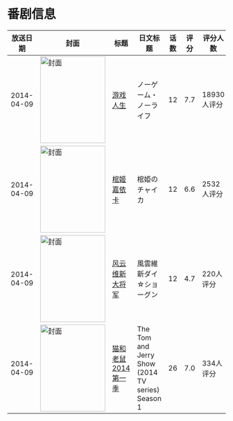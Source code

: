 # 番剧信息

|放送日期|封面|标题|日文标题|话数|评分|评分人数|
|---|---|---|---|---|---|---|
|2014-04-09|<img src="//lain.bgm.tv/pic/cover/c/54/bd/79227_052R3.jpg" alt="封面" style="width:150px;height:200px;object-fit:cover;">|[游戏人生](https://bangumi.tv/subject/79227)|ノーゲーム・ノーライフ|12|7.7|18930人评分|
|2014-04-09|<img src="//lain.bgm.tv/pic/cover/c/a4/a7/85303_N36XA.jpg" alt="封面" style="width:150px;height:200px;object-fit:cover;">|[棺姬嘉依卡](https://bangumi.tv/subject/85303)|棺姫のチャイカ|12|6.6|2532人评分|
|2014-04-09|<img src="//lain.bgm.tv/pic/cover/c/b1/b0/91626_8NL2n.jpg" alt="封面" style="width:150px;height:200px;object-fit:cover;">|[风云维新大将军](https://bangumi.tv/subject/91626)|風雲維新ダイ☆ショーグン|12|4.7|220人评分|
|2014-04-09|<img src="//lain.bgm.tv/pic/cover/c/0b/e7/101799_N52rp.jpg" alt="封面" style="width:150px;height:200px;object-fit:cover;">|[猫和老鼠2014 第一季](https://bangumi.tv/subject/101799)|The Tom and Jerry Show (2014 TV series) Season 1|26|7.0|334人评分|
